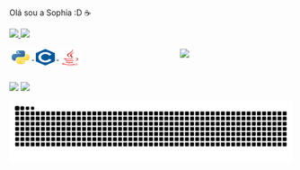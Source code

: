  Olá sou a Sophia :D ☕ 
  <div>
  <a href="https://github.com/Sophia09-pixel">
  <img height="180em" src="https://github-readme-stats.vercel.app/api?username=Sophia09-pixel&show_icons=true&theme=dracula&include_all_commits=true&count_private=true"/>
  <img height="180em" src="https://github-readme-stats.vercel.app/api/top-langs/?username=Sophia09-pixel&layout=compact&langs_count=7&theme=dracula"/>
</div>
<div style="display: inline_block"><br>
  <img align="center" alt="Sophi-Python" height="30" width="40" src="https://raw.githubusercontent.com/devicons/devicon/master/icons/python/python-original.svg">
  <img align="center" alt="Sophi-C" height="30" width="40" src="https://raw.githubusercontent.com/devicons/devicon/master/icons/c/c-plain.svg">
  <img align="center" alt="Sophi-Java" height="30" width="40" src="https://raw.githubusercontent.com/devicons/devicon/master/icons/java/java-plain.svg">
  <img align=right src='https://media.tenor.com/images/73b121d0abbc19c03d09cdc7a2ef5da4/tenor.gif' width='200px'></img>
</div>
  
  ##
 
<div> 
  <a href="https://instagram.com/sophiadesousa_" target="_blank"><img src="https://img.shields.io/badge/-Instagram-%23E4405F?style=for-the-badge&logo=instagram&logoColor=white" target="_blank"></a>
 <a href = "mailto:sophia.dev0903@gmail.com"><img src="https://img.shields.io/badge/-Gmail-%23333?style=for-the-badge&logo=gmail&logoColor=white" target="_blank"></a>
 
 ![Snake animation](https://github.com/Sophia09-pixel/Sophia09-pixel/blob/output/github-contribution-grid-snake.svg)
</div>
